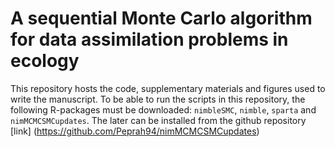 # A sequential Monte Carlo algorithm for data assimilation problems in ecology

This repository hosts the code, supplementary materials and figures used to write the manuscript. To be able to run the scripts in this repository, the following R-packages must be downloaded: `nimbleSMC`, `nimble`, `sparta` and `nimMCMCSMCupdates`. The later can be installed from the github repository [link] (https://github.com/Peprah94/nimMCMCSMCupdates)


 
